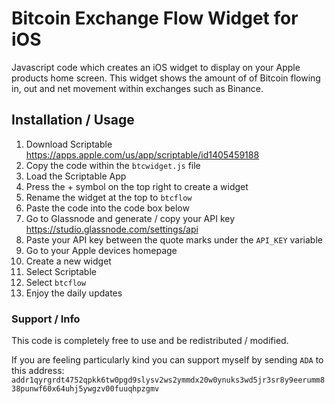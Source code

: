 # Bitcoin Exchange Flow Widget for iOS

Javascript code which creates an iOS widget to display on your Apple products home screen. This widget shows the amount of of Bitcoin flowing in, out and net movement within exchanges such as Binance.

## Installation / Usage 

1. Download Scriptable https://apps.apple.com/us/app/scriptable/id1405459188
2. Copy the code within the `btcwidget.js` file
3. Load the Scriptable App
4. Press the + symbol on the top right to create a widget
5. Rename the widget at the top to `btcflow`
6. Paste the code into the code box below
7. Go to Glassnode and generate / copy your API key https://studio.glassnode.com/settings/api
8. Paste your API key between the quote marks under the `API_KEY` variable
9. Go to your Apple devices homepage
10. Create a new widget
11. Select Scriptable
12. Select `btcflow`
13. Enjoy the daily updates

### Support / Info

This code is completely free to use and be redistributed / modified. 

If you are feeling particularly kind you can support myself by sending `ADA` to this address:  `addr1qyrgrdt4752qpkk6tw0pgd9slysv2ws2ymmdx20w0ynuks3wd5jr3sr8y9eerumm838punwf60x64uhj5ywgzv00fuuqhpzgmv`
